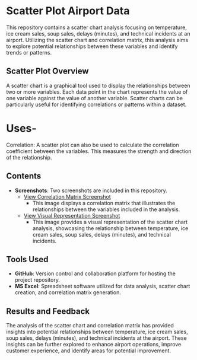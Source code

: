 # Scatter Plot Airport Data

This repository contains a scatter chart analysis focusing on temperature, ice cream sales, soup sales, delays (minutes), and technical incidents at an airport. Utilizing the scatter chart and correlation matrix, this analysis aims to explore potential relationships between these variables and identify trends or patterns.

## Scatter Plot Overview

A scatter chart is a graphical tool used to display the relationships between two or more variables. Each data point in the chart represents the value of one variable against the value of another variable. Scatter charts can be particularly useful for identifying correlations or patterns within a dataset.
# Uses-
Correlation: A scatter plot can also be used to calculate the correlation coefficient between the variables. This measures the strength and direction of the relationship.

## Contents

- **Screenshots**: Two screenshots are included in this repository.
  - [View Correlation Matrix Screenshot](https://github.com/Vanshika3114/Scatter-Chart-Airport-Data/blob/main/image_2024-02-15_14-05-29.png)
    - This image displays a correlation matrix that illustrates the relationships between the variables included in the analysis.
  - [View Visual Representation Screenshot](https://github.com/Vanshika3114/Scatter-Chart-Airport-Data/blob/main/image_2024-02-15_14-06-08.png)
    - This image provides a visual representation of the scatter chart analysis, showcasing the relationship between temperature, ice cream sales, soup sales, delays (minutes), and technical incidents.

## Tools Used

- **GitHub**: Version control and collaboration platform for hosting the project repository.
- **MS Excel**: Spreadsheet software utilized for data analysis, scatter chart creation, and correlation matrix generation.

## Results and Feedback

The analysis of the scatter chart and correlation matrix has provided insights into potential relationships between temperature, ice cream sales, soup sales, delays (minutes), and technical incidents at the airport. These insights can be further explored to enhance airport operations, improve customer experience, and identify areas for potential improvement.

